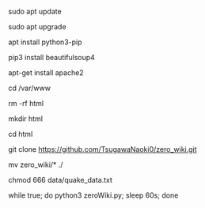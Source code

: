 sudo apt update

sudo apt upgrade

apt install python3-pip

pip3 install beautifulsoup4

apt-get install apache2






cd /var/www

rm -rf html

mkdir html

cd html

git clone https://github.com/TsugawaNaoki0/zero_wiki.git

mv zero_wiki/* ./

chmod 666 data/quake_data.txt

while true; do python3 zeroWiki.py; sleep 60s; done
